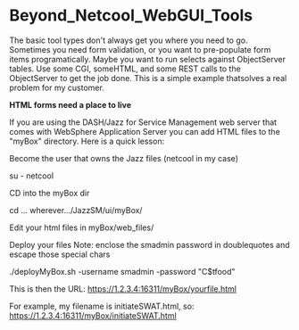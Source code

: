 # Beyond_Netcool_WebGUI_Tools
The basic tool types don't always get you where you need to go.  Sometimes you need form validation, or you want to pre-populate form items programatically.  Maybe you want to run selects against ObjectServer tables.  Use some CGI, someHTML, and some REST calls to the ObjectServer to get the job done.  This is a simple example thatsolves a real problem for my customer.

**HTML forms need a place to live**

If you are using the DASH/Jazz for Service Management web server that comes with WebSphere Application Server you can add HTML files to the "myBox" directory. Here is a quick lesson:

Become the user that owns the Jazz files (netcool in my case)

su - netcool

CD into the myBox dir

cd ... wherever.../JazzSM/ui/myBox/

Edit your html files in myBox/web_files/

Deploy your files Note: enclose the smadmin password in doublequotes and escape those special chars

./deployMyBox.sh -username smadmin -password "C\$tfood"

This is then the URL: https://1.2.3.4:16311/myBox/yourfile.html

For example, my filename is initiateSWAT.html, so: https://1.2.3.4:16311/myBox/initiateSWAT.html
